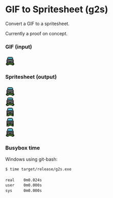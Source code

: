 # GIF to Spritesheet (g2s)

Convert a GIF to a spritesheet.

Currently a proof on concept.

### GIF (input)

<img src="https://raw.githubusercontent.com/selfup/gif_to_spritesheet/main/player.gif" width="32" height="32">

### Spritesheet (output)

<img src="https://raw.githubusercontent.com/selfup/gif_to_spritesheet/main/player.png" width="32" height="160">

### Busybox time

Windows using git-bash:

```bash
$ time target/release/g2s.exe

real    0m0.024s
user    0m0.000s
sys     0m0.000s
```
